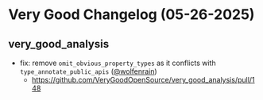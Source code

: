 # Very Good Changelog (05-26-2025)

## very_good_analysis
- fix: remove `omit_obvious_property_types` as it conflicts with `type_annotate_public_apis` ([@wolfenrain](https://github.com/wolfenrain))
	- https://github.com/VeryGoodOpenSource/very_good_analysis/pull/148
